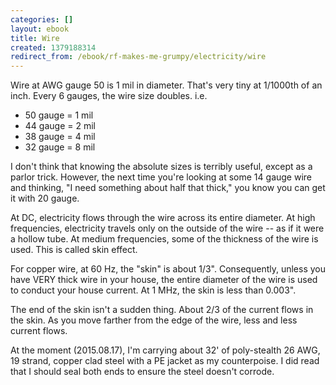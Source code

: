 ```yaml
---
categories: []
layout: ebook
title: Wire
created: 1379188314
redirect_from: /ebook/rf-makes-me-grumpy/electricity/wire
---
```

Wire at AWG gauge 50 is 1 mil in diameter.  That's very tiny at 1/1000th of an inch.  Every 6 gauges, the wire size doubles.  i.e.

* 50 gauge = 1 mil
* 44 gauge = 2 mil
* 38 gauge = 4 mil
* 32 gauge = 8 mil

I don't think that knowing the absolute sizes is terribly useful, except as a parlor trick.  However, the next time you're looking at some 14 gauge wire and thinking, "I need something about half that thick," you know you can get it with 20 gauge.

At DC, electricity flows through the wire across its entire diameter.  At high frequencies, electricity travels only on the outside of the wire -- as if it were a hollow tube.  At medium frequencies, some of the thickness of the wire is used.  This is called skin effect.

For copper wire, at 60 Hz, the "skin" is about 1/3".  Consequently, unless you have VERY thick wire in your house, the entire diameter of the wire is used to conduct your house current.  At 1 MHz, the skin is less than 0.003".

The end of the skin isn't a sudden thing.  About 2/3 of the current flows in the skin.  As you move farther from the edge of the wire, less and less current flows.

At the moment (2015.08.17), I'm carrying about 32' of poly-stealth 26 AWG, 19 strand, copper clad steel with a PE jacket as my counterpoise.  I did read that I should seal both ends to ensure the steel doesn't corrode.
